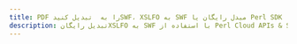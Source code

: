 ---title: PDF را به  تبدیل کنیدSWF، XSLFO به SWF مبدل رایگان یا Perl SDKdescription: تبدیل رایگانXSLFO به SWF با استفاده از Perl Cloud APIs & SDK همچنین اسناد PDF را در Cloud ایجاد، ویرایش و رندر کنید.---